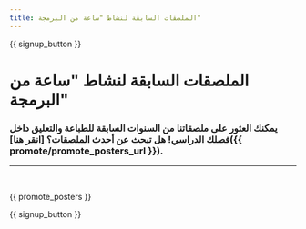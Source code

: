 ```yaml
---
title: الملصقات السابقة لنشاط "ساعة من البرمجة"
---
```


{{ signup_button }}

# الملصقات السابقة لنشاط "ساعة من البرمجة" 

### يمكنك العثور على ملصقاتنا من السنوات السابقة للطباعة والتعليق داخل فصلك الدراسي! هل تبحث عن أحدث الملصقات؟ [انقر هنا]({{ promote/promote_posters_url }}).

* * *

<br />

{{ promote_posters }}

{{ signup_button }}